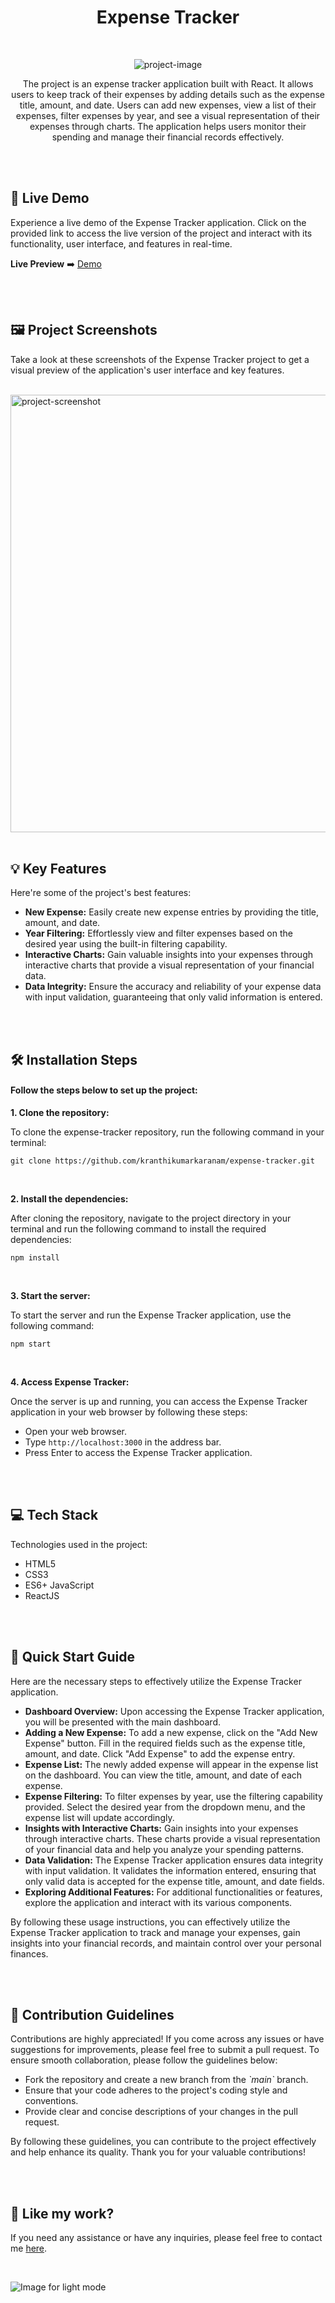 <h1 align="center" id="title">Expense Tracker</h1>

<br>

<p align="center"><img src="https://socialify.git.ci/kranthikumarkaranam/expense-tracker/image?description=1&amp;descriptionEditable=Efficiently%20Managing%20Personal%20Finances%3A%20An%20Expense%20Tracking%20Solution&amp;font=Raleway&amp;forks=1&amp;issues=1&amp;language=1&amp;name=1&amp;owner=1&amp;pattern=Plus&amp;pulls=1&amp;stargazers=1&amp;theme=Auto" alt="project-image"></p>

<p align="center" id="description" >The project is an expense tracker application built with React. It allows users to keep track of their expenses by adding details such as the expense title, amount, and date. Users can add new expenses, view a list of their expenses, filter expenses by year, and see a visual representation of their expenses through charts. The application helps users monitor their spending and manage their financial records effectively.</p>

<br>
<br>

<h2>🚀 Live Demo</h2>

<p>Experience a live demo of the Expense Tracker application. Click on the provided link to access the live version of the project and interact with its functionality, user interface, and features in real-time.</p>

**Live Preview** ➡️ [Demo](https://kranthikumarkaranam.github.io/expense-tracker/)

<br>
<br>

<h2>🖼️ Project Screenshots</h2>

<p>Take a look at these screenshots of the Expense Tracker project to get a visual preview of the application's user interface and key features.</p>

<br>

<img src="https://kranthi-kumar.netlify.app/static/media/Expense%20Tracker.104f7f0b5924d543a740.jpg" alt="project-screenshot" width="1920" height="700/">
  
<br>
<br>

<h2>💡 Key Features</h2>

Here're some of the project's best features:

* __New Expense:__ Easily create new expense entries by providing the title, amount, and date.
* __Year Filtering:__ Effortlessly view and filter expenses based on the desired year using the built-in filtering capability.
* __Interactive Charts:__ Gain valuable insights into your expenses through interactive charts that provide a visual representation of your financial data.
* __Data Integrity:__ Ensure the accuracy and reliability of your expense data with input validation, guaranteeing that only valid information is entered.

<br>
<br>

<h2>🛠️ Installation Steps</h2>
<h4>Follow the steps below to set up the project:</h4>

<p style="font-weight: bold;">1. Clone the repository:</p>
To clone the expense-tracker repository, run the following command in your terminal:

```
git clone https://github.com/kranthikumarkaranam/expense-tracker.git
```

<br>

<p style="font-weight: bold;">2. Install the dependencies:</p>
After cloning the repository, navigate to the project directory in your terminal and run the following command to install the required dependencies:

```
npm install
```

<br>

<p style="font-weight: bold;">3. Start the server:</p>
To start the server and run the Expense Tracker application, use the following command:

```
npm start
```

<br>

<p style="font-weight: bold;">4. Access Expense Tracker:</p>
Once the server is up and running, you can access the Expense Tracker application in your web browser by following these steps:

* Open your web browser.
* Type `http://localhost:3000` in the address bar.
* Press Enter to access the Expense Tracker application.

<br>
<br>

<h2>💻 Tech Stack</h2>

Technologies used in the project:

* HTML5
* CSS3
* ES6+ JavaScript
* ReactJS

<br>
<br>

<h2>📌 Quick Start Guide</h2>
<p>Here are the necessary steps to effectively utilize the Expense Tracker application.</p>

- __Dashboard Overview:__ Upon accessing the Expense Tracker application, you will be presented with the main dashboard.
- __Adding a New Expense:__ To add a new expense, click on the "Add New Expense" button. Fill in the required fields such as the expense title, amount, and date. Click "Add Expense" to add the expense entry.
-  __Expense List:__ The newly added expense will appear in the expense list on the dashboard. You can view the title, amount, and date of each expense.
- __Expense Filtering:__ To filter expenses by year, use the filtering capability provided. Select the desired year from the dropdown menu, and the expense list will update accordingly.
- __Insights with Interactive Charts:__ Gain insights into your expenses through interactive charts. These charts provide a visual representation of your financial data and help you analyze your spending patterns.
- __Data Validation:__ The Expense Tracker application ensures data integrity with input validation. It validates the information entered, ensuring that only valid data is accepted for the expense title, amount, and date fields.
- __Exploring Additional Features:__ For additional functionalities or features, explore the application and interact with its various components.

By following these usage instructions, you can effectively utilize the Expense Tracker application to track and manage your expenses, gain insights into your financial records, and maintain control over your personal finances.

<br>
<br>

<h2>🍰 Contribution Guidelines</h2>

Contributions are highly appreciated! If you come across any issues or have suggestions for improvements, please feel free to submit a pull request. To ensure smooth collaboration, please follow the guidelines below:

* Fork the repository and create a new branch from the _\`main\`_ branch.
* Ensure that your code adheres to the project's coding style and conventions.
* Provide clear and concise descriptions of your changes in the pull request.

By following these guidelines, you can contribute to the project effectively and help enhance its quality. Thank you for your valuable contributions!

<br>
<br>

<h2>💖 Like my work?</h2>

<p>If you need any assistance or have any inquiries, please feel free to contact me <a href="mailto:2019271@iiitdmj.ac.in" target="_blank" rel="noopener noreferrer">here</a>.</p>

<br>

<p>
    <img src="https://raw.githubusercontent.com/kranthikumarkaranam/assets/main/down.png?token=GHSAT0AAAAAACBJ6QG4UDGULDP4HEARVLUUZDQDIRQ" alt="Image for light mode" style="display: block;">
    <img src="https://raw.githubusercontent.com/kranthikumarkaranam/assets/main/down.png?token=GHSAT0AAAAAACBJ6QG4UDGULDP4HEARVLUUZDQDIR" alt="Image for dark mode" style="display: none;">
  </p>
  
  <style>
    @media (prefers-color-scheme: dark) {
      img[src="https://raw.githubusercontent.com/kranthikumarkaranam/assets/main/down.png?token=GHSAT0AAAAAACBJ6QG4UDGULDP4HEARVLUUZDQDIRQ"] {
        display: none;
      }
      img[src="https://raw.githubusercontent.com/kranthikumarkaranam/assets/main/down.png?token=GHSAT0AAAAAACBJ6QG4UDGULDP4HEARVLUUZDQDIR"] {
        display: block;
      }
    }
  </style>
